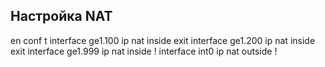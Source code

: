 ## Настройка NAT

en
conf t
interface ge1.100
ip nat inside
exit
	  interface ge1.200
	    ip nat inside
	    exit
	  interface ge1.999
	    ip nat inside
	  !
	  interface int0
	    ip nat outside
	  !
